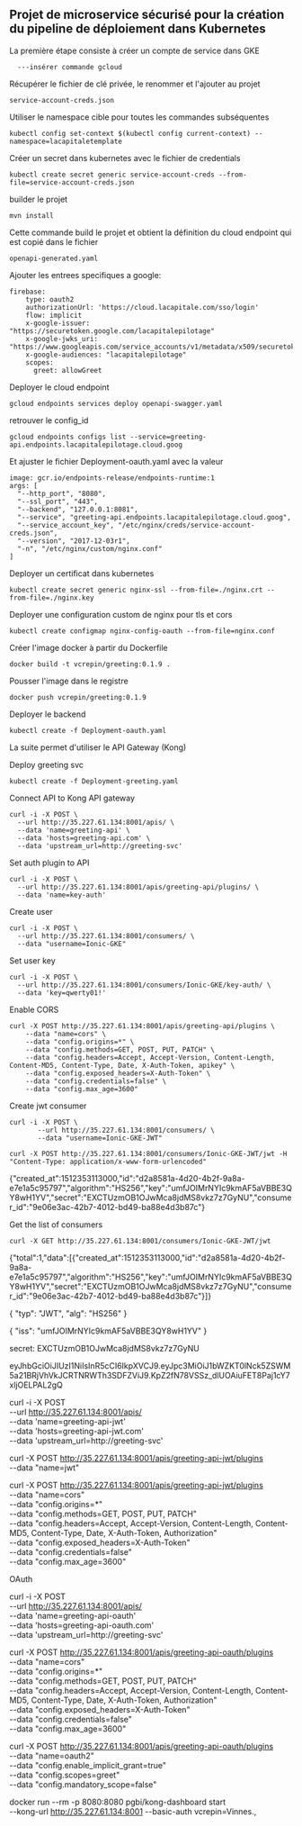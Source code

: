 Projet de microservice sécurisé pour la création du pipeline de déploiement dans Kubernetes
------------------------------------------------------------------------

La première étape consiste à créer un compte de service dans GKE

      ---insérer commande gcloud

Récupérer le fichier de clé privée, le renommer et l'ajouter au projet

    service-account-creds.json

Utiliser le namespace cible pour toutes les commandes subséquentes

    kubectl config set-context $(kubectl config current-context) --namespace=lacapitaletemplate

Créer un secret dans kubernetes avec le fichier de credentials

    kubectl create secret generic service-account-creds --from-file=service-account-creds.json

builder le projet

    mvn install

Cette commande build le projet et obtient la définition du cloud endpoint qui est copié dans le fichier 

    openapi-generated.yaml

Ajouter les entrees specifiques a google:

    firebase:
        type: oauth2
        authorizationUrl: 'https://cloud.lacapitale.com/sso/login'
        flow: implicit
        x-google-issuer: "https://securetoken.google.com/lacapitalepilotage"
        x-google-jwks_uri: "https://www.googleapis.com/service_accounts/v1/metadata/x509/securetoken@system.gserviceaccount.com"
        x-google-audiences: "lacapitalepilotage"
        scopes:
          greet: allowGreet

Deployer le cloud endpoint

    gcloud endpoints services deploy openapi-swagger.yaml

retrouver le config_id

    gcloud endpoints configs list --service=greeting-api.endpoints.lacapitalepilotage.cloud.goog

Et ajuster le fichier Deployment-oauth.yaml avec la valeur

    image: gcr.io/endpoints-release/endpoints-runtime:1
    args: [
      "--http_port", "8080",
      "--ssl_port", "443",
      "--backend", "127.0.0.1:8081",
      "--service", "greeting-api.endpoints.lacapitalepilotage.cloud.goog",
      "--service_account_key", "/etc/nginx/creds/service-account-creds.json",
      "--version", "2017-12-03r1",
      "-n", "/etc/nginx/custom/nginx.conf"
    ]

Deployer un certificat dans kubernetes

    kubectl create secret generic nginx-ssl --from-file=./nginx.crt --from-file=./nginx.key

Deployer une configuration custom de nginx pour tls et cors

    kubectl create configmap nginx-config-oauth --from-file=nginx.conf

Créer l'image docker à partir du Dockerfile

    docker build -t vcrepin/greeting:0.1.9 .

Pousser l'image dans le registre

    docker push vcrepin/greeting:0.1.9

Deployer le backend

    kubectl create -f Deployment-oauth.yaml

La suite permet d'utiliser le API Gateway (Kong)

Deploy greeting svc

    kubectl create -f Deployment-greeting.yaml

Connect API to Kong API gateway

    curl -i -X POST \
      --url http://35.227.61.134:8001/apis/ \
      --data 'name=greeting-api' \
      --data 'hosts=greeting-api.com' \
      --data 'upstream_url=http://greeting-svc'

Set auth plugin to API 

    curl -i -X POST \
      --url http://35.227.61.134:8001/apis/greeting-api/plugins/ \
      --data 'name=key-auth'

Create user

    curl -i -X POST \
      --url http://35.227.61.134:8001/consumers/ \
      --data "username=Ionic-GKE"

Set user key

    curl -i -X POST \
      --url http://35.227.61.134:8001/consumers/Ionic-GKE/key-auth/ \
      --data 'key=qwerty01!'

Enable CORS

    curl -X POST http://35.227.61.134:8001/apis/greeting-api/plugins \
        --data "name=cors" \
        --data "config.origins=*" \
        --data "config.methods=GET, POST, PUT, PATCH" \
        --data "config.headers=Accept, Accept-Version, Content-Length, Content-MD5, Content-Type, Date, X-Auth-Token, apikey" \
        --data "config.exposed_headers=X-Auth-Token" \
        --data "config.credentials=false" \
        --data "config.max_age=3600"

Create jwt consumer

    curl -i -X POST \
           --url http://35.227.61.134:8001/consumers/ \
           --data "username=Ionic-GKE-JWT"

    curl -X POST http://35.227.61.134:8001/consumers/Ionic-GKE-JWT/jwt -H "Content-Type: application/x-www-form-urlencoded"

{"created_at":1512353113000,"id":"d2a8581a-4d20-4b2f-9a8a-e7e1a5c95797","algorithm":"HS256","key":"umfJOIMrNYIc9kmAF5aVBBE3QY8wH1YV","secret":"EXCTUzmOB1OJwMca8jdMS8vkz7z7GyNU","consumer_id":"9e06e3ac-42b7-4012-bd49-ba88e4d3b87c"}

Get the list of consumers

    curl -X GET http://35.227.61.134:8001/consumers/Ionic-GKE-JWT/jwt

{"total":1,"data":[{"created_at":1512353113000,"id":"d2a8581a-4d20-4b2f-9a8a-e7e1a5c95797","algorithm":"HS256","key":"umfJOIMrNYIc9kmAF5aVBBE3QY8wH1YV","secret":"EXCTUzmOB1OJwMca8jdMS8vkz7z7GyNU","consumer_id":"9e06e3ac-42b7-4012-bd49-ba88e4d3b87c"}]}

{
    "typ": "JWT",
    "alg": "HS256"
}

{
    "iss": "umfJOIMrNYIc9kmAF5aVBBE3QY8wH1YV"
}

secret: EXCTUzmOB1OJwMca8jdMS8vkz7z7GyNU

eyJhbGciOiJIUzI1NiIsInR5cCI6IkpXVCJ9.eyJpc3MiOiJ1bWZKT0lNck5ZSWM5a21BRjVhVkJCRTNRWTh3SDFZViJ9.KpZ2fN78VSSz_dlUOAiuFET8Paj1cY7xljOELPAL2gQ

curl -i -X POST \
      --url http://35.227.61.134:8001/apis/ \
      --data 'name=greeting-api-jwt' \
      --data 'hosts=greeting-api-jwt.com' \
      --data 'upstream_url=http://greeting-svc'

curl -X POST http://35.227.61.134:8001/apis/greeting-api-jwt/plugins \
    --data "name=jwt"

curl -X POST http://35.227.61.134:8001/apis/greeting-api-jwt/plugins \
        --data "name=cors" \
        --data "config.origins=*" \
        --data "config.methods=GET, POST, PUT, PATCH" \
        --data "config.headers=Accept, Accept-Version, Content-Length, Content-MD5, Content-Type, Date, X-Auth-Token, Authorization" \
        --data "config.exposed_headers=X-Auth-Token" \
        --data "config.credentials=false" \
        --data "config.max_age=3600"

OAuth

curl -i -X POST \
      --url http://35.227.61.134:8001/apis/ \
      --data 'name=greeting-api-oauth' \
      --data 'hosts=greeting-api-oauth.com' \
      --data 'upstream_url=http://greeting-svc'

curl -X POST http://35.227.61.134:8001/apis/greeting-api-oauth/plugins \
        --data "name=cors" \
        --data "config.origins=*" \
        --data "config.methods=GET, POST, PUT, PATCH" \
        --data "config.headers=Accept, Accept-Version, Content-Length, Content-MD5, Content-Type, Date, X-Auth-Token, Authorization" \
        --data "config.exposed_headers=X-Auth-Token" \
        --data "config.credentials=false" \
        --data "config.max_age=3600"

curl -X POST http://35.227.61.134:8001/apis/greeting-api-oauth/plugins \
    --data "name=oauth2" \
    --data "config.enable_implicit_grant=true" \
    --data "config.scopes=greet" \
    --data "config.mandatory_scope=false"

docker run --rm -p 8080:8080 pgbi/kong-dashboard start \
  --kong-url http://35.227.61.134:8001
  --basic-auth vcrepin=Vinnes.,